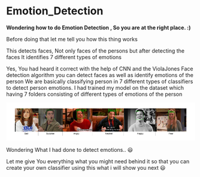 <h1 ailgn="center"> Emotion_Detection</h1>

**Wondering how to do Emotion Detection , So you are at the right place. :)**

Before doing that let me tell you how this thing works

This detects faces, Not only faces of the persons but after detecting the faces
It identifies 7 different types of emotions

Yes, You had heard it correct with the help of CNN and the ViolaJones Face detection algorithm you can detect faces as well as identify emotions of the person
We are basically classifying person in 7 different types of classifiers to detect person emotions. I had trained my model on the dataset which having 7 folders consisting of different types of emotions of the person

<img src="/images/7emotions.png"></img>

Wondering What I had done to detect emotions.. :smiley:

Let me give You everything what you might need behind it so that you can create your own classifier using this what i will show you next :smiley:






